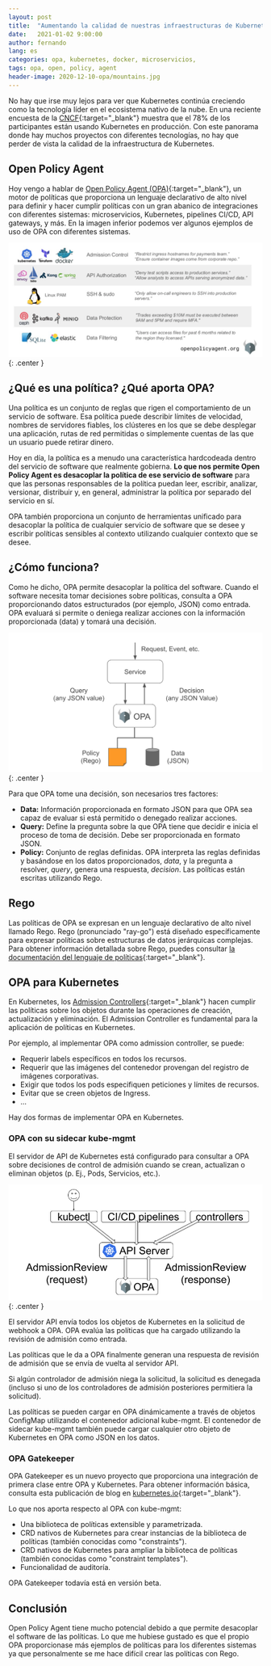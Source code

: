 ```yaml
---
layout: post
title:  "Aumentando la calidad de nuestras infraestructuras de Kubernetes: Open Policy Agent"
date:   2021-01-02 9:00:00
author: fernando
lang: es
categories: opa, kubernetes, docker, microservicios,
tags: opa, open, policy, agent
header-image: 2020-12-10-opa/mountains.jpg
---
```


No hay que irse muy lejos para ver que Kubernetes continúa creciendo como la tecnología líder en el ecosistema nativo de la nube. En una reciente encuesta de la [CNCF](https://www.cncf.io/blog/2020/05/04/the-state-of-cloud-native-development-a-new-survey-report/){:target="_blank"} muestra que el 78% de los participantes están usando Kubernetes en producción. Con este panorama donde hay muchos proyectos con diferentes tecnologías, no hay que perder de vista la calidad de la infraestructura de Kubernetes.

## Open Policy Agent

Hoy vengo a hablar de [Open Policy Agent (OPA)](https://www.openpolicyagent.org/){:target="_blank"}, un motor de políticas que proporciona un lenguaje declarativo de alto nivel para definir y hacer cumplir políticas con un gran abanico de integraciones con diferentes sistemas: microservicios, Kubernetes, pipelines CI/CD, API gateways, y más. En la imagen inferior podemos ver algunos ejemplos de uso de OPA con diferentes sistemas.

![Integraciones con OPA](/assets/images/2020-12-10-opa/integraciones.png){: .center }

## ¿Qué es una política? ¿Qué aporta OPA?

Una política es un conjunto de reglas que rigen el comportamiento de un servicio de software. Esa política puede describir límites de velocidad, nombres de servidores fiables, los clústeres en los que se debe desplegar una aplicación, rutas de red permitidas o simplemente cuentas de las que un usuario puede retirar dinero.

Hoy en día, la política es a menudo una característica hardcodeada dentro del servicio de software que realmente gobierna. **Lo que nos permite Open Policy Agent es desacoplar la política de ese servicio de software** para que las personas responsables de la política puedan leer, escribir, analizar, versionar, distribuir y, en general, administrar la política por separado del servicio en sí. 

OPA también proporciona un conjunto de herramientas unificado para desacoplar la política de cualquier servicio de software que se desee y escribir políticas sensibles al contexto utilizando cualquier contexto que se desee.

## ¿Cómo funciona?

Como he dicho, OPA permite desacoplar la política del software. Cuando el software necesita tomar decisiones sobre políticas, consulta a OPA proporcionando datos estructurados (por ejemplo, JSON) como entrada. OPA evaluará si permite o deniega realizar acciones con la información proporcionada (data) y tomará una decisión.

![Cómo funciona OPA](/assets/images/2020-12-10-opa/funcionamiento.png){: .center }


Para que OPA tome una decisión, son necesarios tres factores:

- **Data:** Información proporcionada en formato JSON para que OPA sea capaz de evaluar si está permitido o denegado realizar acciones.
- **Query:** Define la pregunta sobre la que OPA tiene que decidir e inicia el proceso de toma de decisión. Debe ser proporcionada en formato JSON.
- **Policy:** Conjunto de reglas definidas. OPA interpreta las reglas definidas y basándose en los datos proporcionados, _data_, y la pregunta a resolver, _query_, genera una respuesta, _decision_. Las políticas están escritas utilizando Rego.

## Rego

Las políticas de OPA se expresan en un lenguaje declarativo de alto nivel llamado Rego. Rego (pronunciado "ray-go") está diseñado específicamente para expresar políticas sobre estructuras de datos jerárquicas complejas. Para obtener información detallada sobre Rego, puedes consultar [la documentación del lenguaje de políticas](https://www.openpolicyagent.org/docs/latest/policy-language/){:target="_blank"}.

## OPA para Kubernetes

En Kubernetes, los [Admission Controllers](https://kubernetes.io/docs/reference/access-authn-authz/admission-controllers/){:target="_blank"} hacen cumplir las políticas sobre los objetos durante las operaciones de creación, actualización y eliminación. El Admission Controller es fundamental para la aplicación de políticas en Kubernetes.

Por ejemplo, al implementar OPA como admission controller, se puede:

- Requerir labels específicos en todos los recursos.
- Requerir que las imágenes del contenedor provengan del registro de imágenes corporativas.
- Exigir que todos los pods especifiquen peticiones y límites de recursos.
- Evitar que se creen objetos de Ingress.
- ...

Hay dos formas de implementar OPA en Kubernetes.

### OPA con su sidecar kube-mgmt

El servidor de API de Kubernetes está configurado para consultar a OPA sobre decisiones de control de admisión cuando se crean, actualizan o eliminan objetos (p. Ej., Pods, Servicios, etc.).

![OPA](/assets/images/2020-12-10-opa/opa.png){: .center }

El servidor API envía todos los objetos de Kubernetes en la solicitud de webhook a OPA. OPA evalúa las políticas que ha cargado utilizando la revisión de admisión como entrada.

Las políticas que le da a OPA finalmente generan una respuesta de revisión de admisión que se envía de vuelta al servidor API.

Si algún controlador de admisión niega la solicitud, la solicitud es denegada (incluso si uno de los controladores de admisión posteriores permitiera la solicitud).

Las políticas se pueden cargar en OPA dinámicamente a través de objetos ConfigMap utilizando el contenedor adicional kube-mgmt. El contenedor de sidecar kube-mgmt también puede cargar cualquier otro objeto de Kubernetes en OPA como JSON en los datos. 


### OPA Gatekeeper

OPA Gatekeeper es un nuevo proyecto que proporciona una integración de primera clase entre OPA y Kubernetes. Para obtener información básica, consulta esta publicación de blog en [kubernetes.io](https://kubernetes.io/blog/2019/08/06/opa-gatekeeper-policy-and-governance-for-kubernetes/){:target="_blank"}.

Lo que nos aporta respecto al OPA con kube-mgmt:

- Una biblioteca de políticas extensible y parametrizada.
- CRD nativos de Kubernetes para crear instancias de la biblioteca de políticas (también conocidas como "constraints").
- CRD nativos de Kubernetes para ampliar la biblioteca de políticas (también conocidas como "constraint templates").
- Funcionalidad de auditoría.

OPA Gatekeeper todavía está en versión beta.

## Conclusión
Open Policy Agent tiene mucho potencial debido a que permite desacoplar el software de las políticas. Lo que me hubiese gustado es que el propio OPA proporcionase más ejemplos de políticas para los diferentes sistemas ya que personalmente se me hace difícil crear las políticas con Rego.
